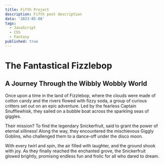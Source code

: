 ```yaml
---
title: Fifth Project
description: Fifth post description
data: '2023-05-08'
tags:
  - JavaScript
  - CSS
  - Fantasy
published: true
---
```


# The Fantastical Fizzlebop

## A Journey Through the Wibbly Wobbly World

Once upon a time in the land of Fizzlebop, where the clouds were made of cotton candy and the rivers flowed with fizzy soda, a group of curious critters set out on an epic adventure. Led by the fearless Captain Snufflewhisk, they sailed on a bubble boat across the sparkling seas of giggles.

Their mission? To find the legendary Snickerfruit, said to grant the power of eternal silliness! Along the way, they encountered the mischievous Giggly Goblins, who challenged them to a dance-off under the disco moon.

With every twirl and spin, the air filled with laughter, and the ground shook with joy. As they finally reached the enchanted grove, the Snickerfruit glowed brightly, promising endless fun and frolic for all who dared to dream.
